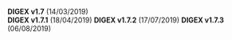 <b>DIGEX v1.7</b> (14/03/2019)<br />
<b>DIGEX v1.7.1</b> (18/04/2019)
<b>DIGEX v1.7.2</b> (17/07/2019)
<b>DIGEX v1.7.3</b> (06/08/2019)
